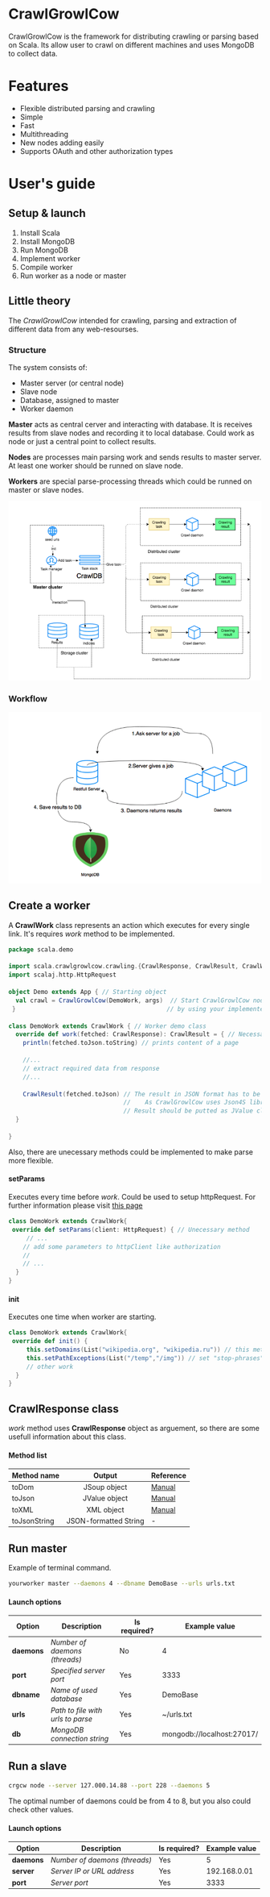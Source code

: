 # CrawlGrowlCow
CrawlGrowlCow is the framework for distributing crawling or parsing based on Scala. Its allow user to crawl on different machines and uses MongoDB to collect data.

# Features

* Flexible distributed parsing and crawling
* Simple
* Fast
* Multithreading
* New nodes adding easily
* Supports OAuth and other authorization types

# User's guide
## Setup & launch

1. Install Scala
2. Install MongoDB
3. Run MongoDB
4. Implement worker
5. Compile worker
5. Run worker as a node or master

## Little theory

The *CrawlGrowlCow* intended for crawling, parsing and extraction of different data from any web-resourses. 

### Structure
The system consists of:
* Master server (or central node)
* Slave node
* Database, assigned to master
* Worker daemon

**Master** acts as central cerver and interacting with database. It is receives results from slave nodes and recording it to local database. Could work as node or just a central point to collect results.

**Nodes** are processes main parsing work and sends results to master server. At least one worker should be runned on slave node.

**Workers** are special parse-processing threads which could be runned on master or slave nodes.

![alt text](https://github.com/art2rik/CrawlGrowlCow/blob/master/img/structure.png "System structure")

### Workflow

![alt text](https://github.com/art2rik/CrawlGrowlCow/blob/master/img/workflow.png "Workflow")

## Create a worker

A **CrawlWork** class represents an action which executes for every single link. It's requires *work* method to be implemented.

```scala
package scala.demo

import scala.crawlgrowlcow.crawling.{CrawlResponse, CrawlResult, CrawlWork}
import scalaj.http.HttpRequest

object Demo extends App { // Starting object
  val crawl = CrawlGrowlCow(DemoWork, args)  // Start CrawlGrowlCow node 
 }                                          // by using your implemented class

class DemoWork extends CrawlWork { // Worker demo class
  override def work(fetched: CrawlResponse): CrawlResult = { // Necessary method                                                     
    println(fetched.toJson.toString) // prints content of a page
    
    //...
    // extract required data from response
    //...
    
    CrawlResult(fetched.toJson) // The result in JSON format has to be returned
                                //    As CrawlGrowlCow uses Json4S library
                                // Result should be putted as JValue class
  }
  
}
```

Also, there are unecessary methods could be implemented to make parse more flexible.

#### setParams
Executes every time before *work*. Could be used to setup httpRequest. For further information please visit [this page](https://github.com/scalaj/scalaj-http)
```scala
class DemoWork extends CrawlWork{
 override def setParams(client: HttpRequest) { // Unecessary method
     // ...
    // add some parameters to httpClient like authorization
    // 
    // ...
  }
}  
```
#### init
Executes one time when worker are starting. 
```scala
class DemoWork extends CrawlWork{
 override def init() {
     this.setDomains(List("wikipedia.org", "wikipedia.ru")) // this method sets whitelist for domains what can be parsed
     this.setPathExceptions(List("/temp","/img")) // set "stop-phrases" in url which shouldn't be parsed
     // other work
  }
}
```

## CrawlResponse class
*work* method uses **CrawlResponse** object as arguement, so there are some usefull information about this class.
#### Method list
| Method name | Output | Reference|
|-------------|:------:|----------|
|toDom| JSoup object|[Manual](https://jsoup.org)|
|toJson| JValue object|[Manual](https://github.com/json4s/json4s)|
|toXML| XML object|[Manual](http://www.scala-lang.org/api/2.11.1/scala-xml/#scala.xml.XML$)|
|toJsonString| JSON-formatted String | - |

## Run master
Example of terminal command.
```bash
yourworker master --daemons 4 --dbname DemoBase --urls urls.txt
```
#### Launch options
| Option | Description | Is required? | Example value |
|------|-----------|---|---|
|**daemons**| *Number of daemons (threads)*| No| 4 |
|**port**| *Specified server port* | Yes | 3333 |
|**dbname**| *Name of used database* | Yes | DemoBase |
|**urls**| *Path to file with urls to parse*| Yes| ~/urls.txt|
|**db**|*MongoDB connection string*| Yes | mongodb://localhost:27017/


## Run a slave

```bash
crgcw node --server 127.000.14.88 --port 228 --daemons 5 
```

The optimal number of daemons could be from 4 to 8, but you also could check other values.

#### Launch options
| Option | Description | Is required? | Example value |
|------|-----------|---|---|
|**daemons**| *Number of daemons (threads)*| Yes| 5 |
|**server**| *Server IP or URL address* | Yes | 192.168.0.01 |
|**port**| *Server port* | Yes | 3333 |


